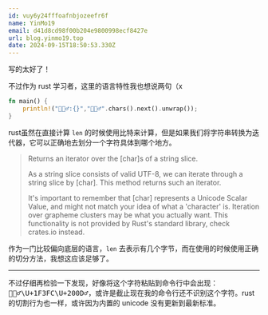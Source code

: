```yaml
---
id: vuy6y24fffoafnbjozeefr6f
name: YinMo19
email: d41d8cd98f00b204e9800998ecf8427e
url: blog.yinmo19.top
date: 2024-09-15T18:50:53.330Z
---
```


写的太好了！

不过作为 rust 学习者，这里的语言特性我也想说两句（x

```rust
fn main() {
    println!("🤦🏼‍♂️:{}","🤦🏼‍♂️".chars().next().unwrap());
}
```

rust虽然在直接计算 `len` 的时候使用比特来计算，但是如果我们将字符串转换为迭代器，它可以正确地去划分一个字符具体到哪个地方。

> Returns an iterator over the [char]s of a string slice.
> 
> As a string slice consists of valid UTF-8, we can iterate through a string slice by [char]. This method returns such an iterator.
> 
> It's important to remember that [char] represents a Unicode Scalar Value, and might not match your idea of what a 'character' is. Iteration over grapheme clusters may be what you actually want. This functionality is not provided by Rust's standard library, check crates.io instead.

作为一门比较偏向底层的语言，`len` 去表示有几个字节，而在使用的时候使用正确的切分方法，我想这应该足够了。

---

不过仔细再检验一下发现，好像将这个字符粘贴到命令行中会出现：<samp>🤦🏼‍♂️\U+1F3FC\U+200D♂️</samp>，或许是截止现在我的命令行还不识别这个字符。rust 的切割行为也一样，或许因为内置的 unicode 没有更新到最新标准。
